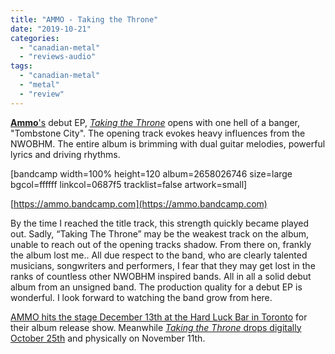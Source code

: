 ```yaml
---
title: "AMMO - Taking the Throne"
date: "2019-10-21"
categories: 
  - "canadian-metal"
  - "reviews-audio"
tags: 
  - "canadian-metal"
  - "metal"
  - "review"
---
```


[**Ammo**'s](https://ammo.bandcamp.com/) debut EP, [_Taking the Throne_](https://ammo.bandcamp.com/) opens with one hell of a banger, "Tombstone City". The opening track evokes heavy influences from the NWOBHM. The entire album is brimming with dual guitar melodies, powerful lyrics and driving rhythms.

\[bandcamp width=100% height=120 album=2658026746 size=large bgcol=ffffff linkcol=0687f5 tracklist=false artwork=small\]

[https://ammo.bandcamp.com](https://ammo.bandcamp.com)

By the time I reached the title track, this strength quickly became played out. Sadly, “Taking The Throne” may be the weakest track on the album, unable to reach out of the opening tracks shadow. From there on, frankly the album lost me.. All due respect to the band, who are clearly talented musicians, songwriters and performers, I fear that they may get lost in the ranks of countless other NWOBHM inspired bands. All in all a solid debut album from an unsigned band. The production quality for a debut EP is wonderful. I look forward to watching the band grow from here.

[AMMO hits the stage December 13th at the Hard Luck Bar in Toronto](https://www.facebook.com/events/945876072445047/) for their album release show. Meanwhile [_Taking the Throne_ drops digitally October 25th](https://ammo.bandcamp.com) and physically on November 11th.
